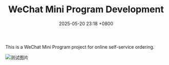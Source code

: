﻿---
layout: post
title: WeChat Mini Program Development
date: 2025-05-20 23:18 +0800
last_modified_at: 2025-05-20 01:08:25 +0800
tags: [wechat, miniprogram, development]
toc:  true
---

This is a WeChat Mini Program project for online self-service ordering.

![测试图片](https://via.placeholder.com/800x400/4CAF50/FFFFFF?text=WeChat+Mini+Program+Screenshot)
